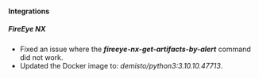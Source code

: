 #### Integrations
##### FireEye NX
- Fixed an issue where the ***fireeye-nx-get-artifacts-by-alert*** command did not work.
- Updated the Docker image to: *demisto/python3:3.10.10.47713*.
